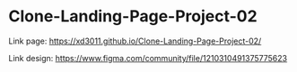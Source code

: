 # Clone-Landing-Page-Project-02

Link page: https://xd3011.github.io/Clone-Landing-Page-Project-02/

Link design: https://www.figma.com/community/file/1210310491375775623
